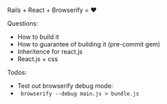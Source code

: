 Rails + React + Browserify = ♥

Questions:

* How to build it
* How to guarantee of building it (pre-commit gem)
* Inheritence for react.js
* React.js + css

Todos:

* Test out browserify debug mode:
*  ``` browserify --debug main.js > bundle.js```

